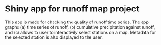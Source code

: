 # Shiny app for runoff map project

This app is made for checking the quality of runoff time series. The app graphs (a) time series of runoff, (b) cumulative precipitation against runoff, and (c) allows to user to interactivily select stations on a map. Metadata for the selected station is also displayed to the user.
